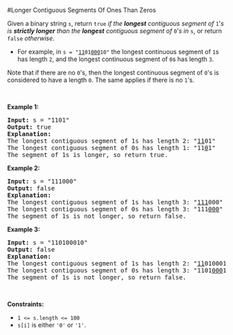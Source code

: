 #Longer Contiguous Segments Of Ones Than Zeros
<p>Given a binary string <code>s</code>, return <code>true</code><em> if the <strong>longest</strong> contiguous segment of </em><code>1</code>'<em>s is <strong>strictly longer</strong> than the <strong>longest</strong> contiguous segment of </em><code>0</code>'<em>s in </em><code>s</code>, or return <code>false</code><em> otherwise</em>.</p>
<ul>
<li>For example, in <code>s = "<u>11</u>01<u>000</u>10"</code> the longest continuous segment of <code>1</code>s has length <code>2</code>, and the longest continuous segment of <code>0</code>s has length <code>3</code>.</li>
</ul>
<p>Note that if there are no <code>0</code>'s, then the longest continuous segment of <code>0</code>'s is considered to have a length <code>0</code>. The same applies if there is no <code>1</code>'s.</p>
<p> </p>
<p><strong class="example">Example 1:</strong></p>
<pre><strong>Input:</strong> s = "1101"
<strong>Output:</strong> true
<strong>Explanation:</strong>
The longest contiguous segment of 1s has length 2: "<u>11</u>01"
The longest contiguous segment of 0s has length 1: "11<u>0</u>1"
The segment of 1s is longer, so return true.
</pre>
<p><strong class="example">Example 2:</strong></p>
<pre><strong>Input:</strong> s = "111000"
<strong>Output:</strong> false
<strong>Explanation:</strong>
The longest contiguous segment of 1s has length 3: "<u>111</u>000"
The longest contiguous segment of 0s has length 3: "111<u>000</u>"
The segment of 1s is not longer, so return false.
</pre>
<p><strong class="example">Example 3:</strong></p>
<pre><strong>Input:</strong> s = "110100010"
<strong>Output:</strong> false
<strong>Explanation:</strong>
The longest contiguous segment of 1s has length 2: "<u>11</u>0100010"
The longest contiguous segment of 0s has length 3: "1101<u>000</u>10"
The segment of 1s is not longer, so return false.
</pre>
<p> </p>
<p><strong>Constraints:</strong></p>
<ul>
<li><code>1 &lt;= s.length &lt;= 100</code></li>
<li><code>s[i]</code> is either <code>'0'</code> or <code>'1'</code>.</li>
</ul>
